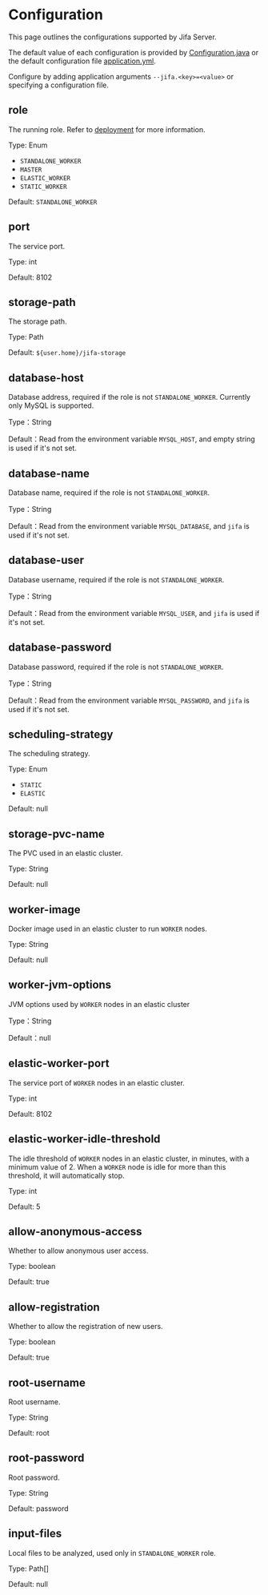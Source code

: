 # Configuration

This page outlines the configurations supported by Jifa Server.

The default value of each configuration is provided
by [Configuration.java](https://github.com/eclipse/jifa/blob/main/server/src/main/java/org/eclipse/jifa/server/Configuration.java)
or the default configuration
file [application.yml](https://github.com/eclipse/jifa/blob/main/server/src/main/resources/application.yml).

Configure by adding application arguments `--jifa.<key>=<value>` or specifying a configuration file.

## role

The running role. Refer to [deployment](./deployment) for more information.

Type: Enum

- `STANDALONE_WORKER`
- `MASTER`
- `ELASTIC_WORKER`
- `STATIC_WORKER`

Default: `STANDALONE_WORKER`

## port

The service port.

Type: int

Default: 8102

## storage-path

The storage path.

Type: Path

Default: `${user.home}/jifa-storage`

## database-host

Database address, required if the role is not `STANDALONE_WORKER`. Currently only MySQL is supported.

Type：String

Default：Read from the environment variable `MYSQL_HOST`, and empty string is used if it's not set.

## database-name

Database name, required if the role is not `STANDALONE_WORKER`.

Type：String

Default：Read from the environment variable `MYSQL_DATABASE`, and `jifa` is used if it's not set.

## database-user

Database username, required if the role is not `STANDALONE_WORKER`.

Type：String

Default：Read from the environment variable `MYSQL_USER`, and `jifa` is used if it's not set.

## database-password

Database password, required if the role is not `STANDALONE_WORKER`.

Type：String

Default：Read from the environment variable `MYSQL_PASSWORD`, and `jifa` is used if it's not set.

## scheduling-strategy

The scheduling strategy. 

Type: Enum

- `STATIC`
- `ELASTIC`
 
Default: null

## storage-pvc-name

The PVC used in an elastic cluster.

Type: String

Default: null

## worker-image

Docker image used in an elastic cluster to run `WORKER` nodes.

Type: String

Default: null

## worker-jvm-options

JVM options used by `WORKER` nodes in an elastic cluster

Type：String

Default：null

## elastic-worker-port

The service port of `WORKER` nodes in an elastic cluster.

Type: int

Default: 8102

## elastic-worker-idle-threshold

The idle threshold of `WORKER` nodes in an elastic cluster, in minutes, with a minimum value of 2. When a `WORKER` node is idle for more than this threshold, it will automatically stop.

Type: int 

Default: 5

## allow-anonymous-access

Whether to allow anonymous user access.

Type: boolean

Default: true

## allow-registration

Whether to allow the registration of new users.

Type: boolean

Default: true

## root-username

Root username.

Type: String

Default: root

## root-password

Root password.

Type: String

Default: password

## input-files

Local files to be analyzed, used only in `STANDALONE_WORKER` role.

Type: Path[]

Default: null